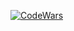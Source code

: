 
[![CodeWars](https://www.codewars.com/users/gurelit/badges/micro)](https://www.codewars.com/users/gurelit)
